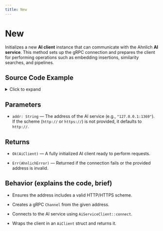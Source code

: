 ```yaml
---
title: New
---
```


# New

Initializes a new **AI client** instance that can communicate with the Ahnlich **AI service**. This method sets up the gRPC connection and prepares the client for performing operations such as embedding insertions, similarity searches, and pipelines.

## Source Code Example

<details>
  <summary>Click to expand</summary>

  ```rust
  use ahnlich_client_rs::ai::AiClient;
  use ahnlich_client_rs::error::AhnlichError;
  use tokio;


  #[tokio::main]
  async fn main() -> Result<(), AhnlichError> {
      let addr = "127.0.0.1:1370".to_string();


      match AiClient::new(addr).await {
          Ok(_client) => {
              println!("AiClient successfully created!");
              Ok(())
          }
          Err(e) => {
              eprintln!("Failed to create AiClient: {:?}", e);
              Err(e)
          }
      }
  }
  ```
</details>

## Parameters
* `addr: String` — The address of the AI service (e.g., `"127.0.0.1:1369"`). If the scheme (`http://` or `https://`) is not provided, it defaults to `http://`.


## Returns
* `Ok(AiClient)` — A fully initialized AI client ready to perform requests.

* `Err(AhnlichError)` — Returned if the connection fails or the provided address is invalid.


## Behavior (explains the code, brief)
* Ensures the address includes a valid HTTP/HTTPS scheme.

* Creates a gRPC `Channel` from the given address.

* Connects to the AI service using `AiServiceClient::connect`.

* Wraps the client in an `AiClient` struct and returns it.
